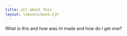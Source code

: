 ```yaml
---
title: all about this
layout: layouts/base.njk
---
```

What is this and how was irt made and how do I get one?



